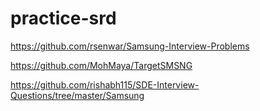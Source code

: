 # practice-srd

https://github.com/rsenwar/Samsung-Interview-Problems

https://github.com/MohMaya/TargetSMSNG

https://github.com/rishabh115/SDE-Interview-Questions/tree/master/Samsung
